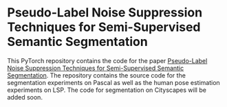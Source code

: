 # Pseudo-Label Noise Suppression Techniques for Semi-Supervised Semantic Segmentation

This PyTorch repository contains the code for the paper [Pseudo-Label Noise Suppression Techniques for Semi-Supervised Semantic Segmentation](https://arxiv.org/pdf/2210.10426.pdf). The repository contains the source code for the segmentation experiments on Pascal as well as the human pose estimation experiments on LSP. The code for segmentation on Cityscapes will be added soon. 
